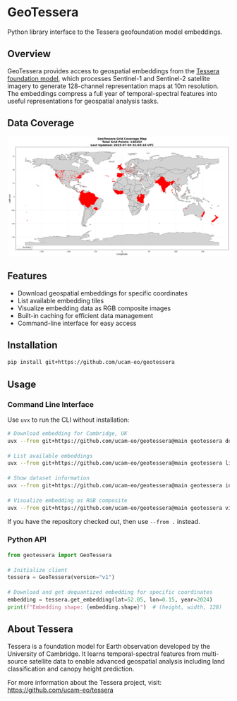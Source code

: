 # GeoTessera

Python library interface to the Tessera geofoundation model embeddings.

## Overview

GeoTessera provides access to geospatial embeddings from the [Tessera foundation model](https://github.com/ucam-eo/tessera), which processes Sentinel-1 and Sentinel-2 satellite imagery to generate 128-channel representation maps at 10m resolution. The embeddings compress a full year of temporal-spectral features into useful representations for geospatial analysis tasks.

## Data Coverage

![My Real-time Map](map.png)

## Features

- Download geospatial embeddings for specific coordinates
- List available embedding tiles
- Visualize embedding data as RGB composite images
- Built-in caching for efficient data management
- Command-line interface for easy access

## Installation

```bash
pip install git+https://github.com/ucam-eo/geotessera
```

## Usage

### Command Line Interface

Use `uvx` to run the CLI without installation:

```bash
# Download embedding for Cambridge, UK
uvx --from git+https://github.com/ucam-eo/geotessera@main geotessera download --lat 52.05 --lon 0.15

# List available embeddings
uvx --from git+https://github.com/ucam-eo/geotessera@main geotessera list --limit 10

# Show dataset information
uvx --from git+https://github.com/ucam-eo/geotessera@main geotessera info

# Visualize embedding as RGB composite
uvx --from git+https://github.com/ucam-eo/geotessera@main geotessera visualize --lat 52.05 --lon 0.15 --output cambridge.png
```

If you have the repository checked out, then use `--from .` instead.

### Python API

```python
from geotessera import GeoTessera

# Initialize client
tessera = GeoTessera(version="v1")

# Download and get dequantized embedding for specific coordinates
embedding = tessera.get_embedding(lat=52.05, lon=0.15, year=2024)
print(f"Embedding shape: {embedding.shape}")  # (height, width, 128)
```

## About Tessera

Tessera is a foundation model for Earth observation developed by the University of Cambridge. It learns temporal-spectral features from multi-source satellite data to enable advanced geospatial analysis including land classification and canopy height prediction.

For more information about the Tessera project, visit: https://github.com/ucam-eo/tessera

